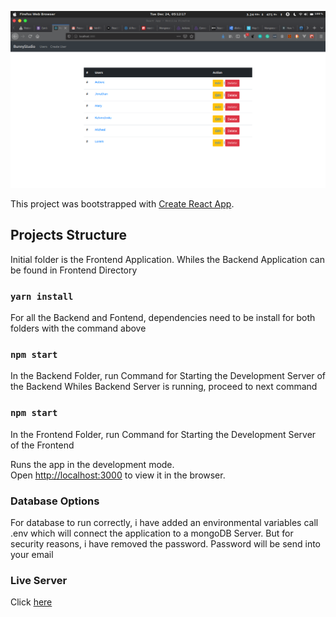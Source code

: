 ![alt text](https://github.com/Aubynj/ChallengeBunnyStudio/blob/master/screenshot.png)

This project was bootstrapped with [Create React App](https://github.com/facebook/create-react-app).

## Projects Structure

Initial folder is the Frontend Application. Whiles the Backend Application can be found in Frontend Directory

### `yarn install`
For all the Backend and Fontend, dependencies need to be install for both folders with the command above

### `npm start`
In the Backend Folder, run Command for Starting the Development Server of the Backend
Whiles Backend Server is running, proceed to next command

### `npm start`
In the Frontend Folder, run Command for Starting the Development Server of the Frontend

Runs the app in the development mode.<br />
Open [http://localhost:3000](http://localhost:3000) to view it in the browser.

### Database Options
For database to run correctly, i have added an environmental variables call .env which will connect the
application to a mongoDB Server.
But for security reasons, i have removed the password. Password will be send into your email

### Live Server
Click [here](https://bunnystudiotest.herokuapp.com)
